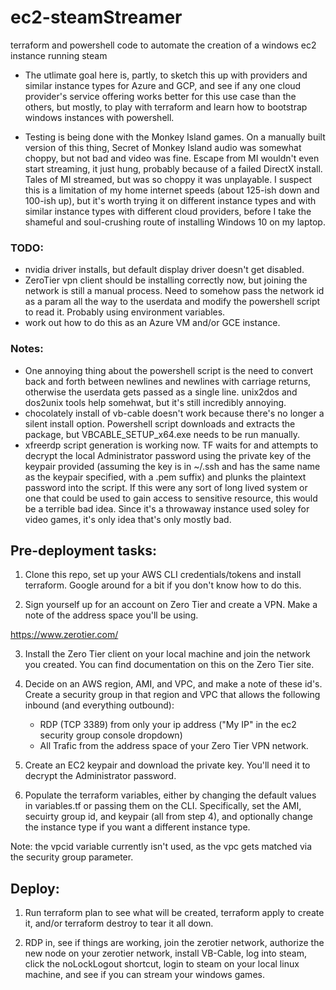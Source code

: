# ec2-steamStreamer
terraform and powershell code to automate the creation of a windows ec2 instance running steam

- The utlimate goal here is, partly, to sketch this up with providers and similar instance types for Azure and GCP, and see if any one cloud provider's service offering works better for this use case than the others, but mostly, to play with terraform and learn how to bootstrap windows instances with powershell.

- Testing is being done with the Monkey Island games.  On a manually built version of this thing, Secret of Monkey Island audio was somewhat choppy, but not bad and video was fine.  Escape from MI wouldn't even start streaming, it just hung, probably because of a failed DirectX install.  Tales of MI streamed, but was so choppy it was unplayable.  I suspect this is a limitation of my home internet speeds (about 125-ish down and 100-ish up), but it's worth trying it on different instance types and with similar instance types with different cloud providers, before I take the shameful and soul-crushing route of installing Windows 10 on my laptop.

### TODO:

- nvidia driver installs, but default display driver doesn't get disabled.
- ZeroTier vpn client should be installing correctly now, but joining the network is still a manual process.  Need to somehow pass the network id as a param all the way to the userdata and modify the powershell script to read it.  Probably using environment variables.
- work out how to do this as an Azure VM and/or GCE instance.

### Notes:

- One annoying thing about the powershell script is the need to convert back and forth between newlines and newlines with carriage returns, otherwise the userdata gets passed as a single line. unix2dos and dos2unix tools help somehwat, but it's still incredibly annoying.
- chocolately install of vb-cable doesn't work because there's no longer a silent install option. Powershell script downloads and extracts the package, but VBCABLE_SETUP_x64.exe needs to be run manually.
- xfreerdp script generation is working now.  TF waits for and attempts to decrypt the local Administrator password using the private key of the keypair  provided (assuming the key is in ~/.ssh and has the same name as the keypair specified, with a .pem suffix) and plunks the plaintext password into the script.  If this were any sort of long lived system or one that could be used to gain access to sensitive resource, this would be a terrible bad idea.  Since it's a throwaway instance used soley for video games, it's only idea that's only mostly bad.

## Pre-deployment tasks:

1. Clone this repo, set up your AWS CLI credentials/tokens and install terraform.  Google around for a bit if you don't know how to do this.

2. Sign yourself up for an account on Zero Tier and create a VPN.  Make a note of the address space you'll be using.

https://www.zerotier.com/

3. Install the Zero Tier client on your local machine and join the network you created.  You can find documentation on this on the Zero Tier site.

4. Decide on an AWS region, AMI, and VPC, and make a note of these id's.  Create a security group in that region and VPC that allows the following inbound (and everything outbound):

   - RDP (TCP 3389) from only your ip address ("My IP" in the ec2 security group console dropdown)
   - All Trafic from the address space of your Zero Tier VPN network.

 5. Create an EC2 keypair and download the private key.  You'll need it to decrypt the Administrator password.

 6. Populate the terraform variables, either by changing the default values in variables.tf or passing them on the CLI.  Specifically, set the AMI, secuirty group id, and keypair (all from step 4), and optionally change the instance type if you want a different instance type.

 Note: the vpcid variable currently isn't used, as the vpc gets matched via the security group parameter.

## Deploy:

 1. Run terraform plan to see what will be created, terraform apply to create it, and/or terraform destroy to tear it all down.

 2. RDP in, see if things are working, join the zerotier network, authorize the new node on your zerotier network, install VB-Cable, log into steam, click the noLockLogout shortcut, login to steam on your local linux machine, and see if you can stream your windows games.